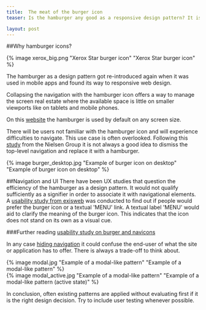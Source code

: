 ```yaml
---
title:  The meat of the burger icon
teaser: Is the hamburger any good as a responsive design pattern? It is a widely adopted UI design pattern that existed long before mobile and responsive even existed. The Xerox Star (1981) used a predecessor of the hamburger.

layout: post
---
```


##Why hamburger icons?

{% image xerox_big.png "Xerox Star burger icon" "Xerox Star burger icon" %}

The hamburger as a design pattern got re-introduced again when it was used in mobile apps and found its way to responsive web design.

Collapsing the navigation with the hamburger icon offers a way to manage the screen real estate where the available space is little on smaller viewports like on tablets and mobile phones.

On this [website](http://www.wbw.ch/) the hamburger is used by default on any screen size.

There will be users not familiar with the hamburger icon and will experience difficulties to navigate. This use case is often overlooked. Following this [study](http://www.nngroup.com/articles/killing-global-navigation-one-trend-avoid/) from the Nielsen Group it is not always a good idea to dismiss the top-level navigation and replace it with a hamburger.

{% image burger_desktop.jpg "Example of burger icon on desktop" "Example of burger icon on desktop" %}

##Navigation and UI
There have been UX studies that question the efficiency of the hamburger as a design pattern. It would not qualify sufficiently as a signifier in order to associate it with navigational elements. A [usability study from exisweb](http://exisweb.net/menu-eats-hamburger) was conducted to find out if people would prefer the burger icon or a textual 'MENU' link. A textual label 'MENU' would aid to clarify the meaning of the burger icon. This indicates that the icon does not stand on its own as a visual cue. 

###Further reading
[usability study on burger and navicons](http://www.peakusability.com.au/articles/mobile-ux-part-1-menu-burgers-and-navicons)


In any case [hiding navigation](http://thenextweb.com/dd/2014/04/08/ux-designers-side-drawer-navigation-costing-half-user-engagement/) it could confuse the end-user of what the site or application has to offer. There is always a trade-off to think about.

<div class="inline-image">
{% image modal.jpg "Example of a modal-like pattern" "Example of a modal-like pattern" %}
</div>
<div class="inline-image">
{% image modal_active.jpg "Example of a modal-like pattern" "Example of a modal-like  pattern (active state)" %}
</div>

In conclusion, often existing patterns are applied without evaluating first if it is the right design decision. Try to include user testing whenever possible.